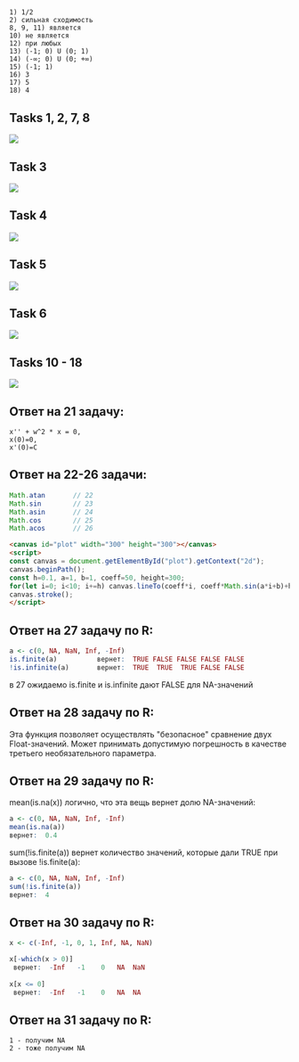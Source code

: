 ##
```
1) 1/2
2) сильная сходимость
8, 9, 11) является
10) не является
12) при любых
13) (-1; 0) U (0; 1)
14) (-∞; 0) U (0; +∞)
15) (-1; 1)
16) 3
17) 5
18) 4
```

## Tasks 1, 2, 7, 8
![](1.2.7.8.jpeg)

## Task 3
![](3.jpeg)

## Task 4
![](4.jpeg)

## Task 5
![](5.jpeg)

## Task 6
![](6.jpeg)

## Tasks 10 - 18
![](10_18.jpeg)

## Ответ на 21 задачу:
```
x'' + w^2 * x = 0,
x(0)=0, 
x'(0)=C
```

## Ответ на 22-26 задачи:
```js
Math.atan       // 22
Math.sin        // 23
Math.asin       // 24
Math.cos        // 25
Math.acos       // 26
```
```html
<canvas id="plot" width="300" height="300"></canvas>
<script>
const canvas = document.getElementById("plot").getContext("2d");
canvas.beginPath();
const h=0.1, a=1, b=1, coeff=50, height=300;
for(let i=0; i<10; i+=h) canvas.lineTo(coeff*i, coeff*Math.sin(a*i+b)+height/2);
canvas.stroke();
</script>
```

## Ответ на 27 задачу по R:
```R
a <- c(0, NA, NaN, Inf, -Inf)
is.finite(a)          вернет:  TRUE FALSE FALSE FALSE FALSE
!is.infinite(a)       вернет:  TRUE  TRUE  TRUE FALSE FALSE
```
в 27 ожидаемо is.finite и is.infinite дают FALSE для NA-значений

## Ответ на 28 задачу по R:
Эта функция позволяет осуществлять "безопасное" сравнение двух Float-значений. Может принимать допустимую погрешность в качестве третьего необязательного параметра.

## Ответ на 29 задачу по R:

mean(is.na(x)) 
логично, что эта вещь вернет долю NA-значений:
```R
a <- c(0, NA, NaN, Inf, -Inf)
mean(is.na(a))
вернет:  0.4
```

sum(!is.finite(a)) 
вернет количество значений, которые дали TRUE при вызове !is.finite(a):
```R
a <- c(0, NA, NaN, Inf, -Inf)
sum(!is.finite(a)) 
вернет:  4
```

## Ответ на 30 задачу по R:
```R
x <- c(-Inf, -1, 0, 1, Inf, NA, NaN)

x[-which(x > 0)]
 вернет:  -Inf   -1    0   NA  NaN
 
x[x <= 0]
 вернет:  -Inf   -1    0   NA  NA
```

## Ответ на 31 задачу по R:
```
1 - получим NA
2 - тоже получим NA
```
